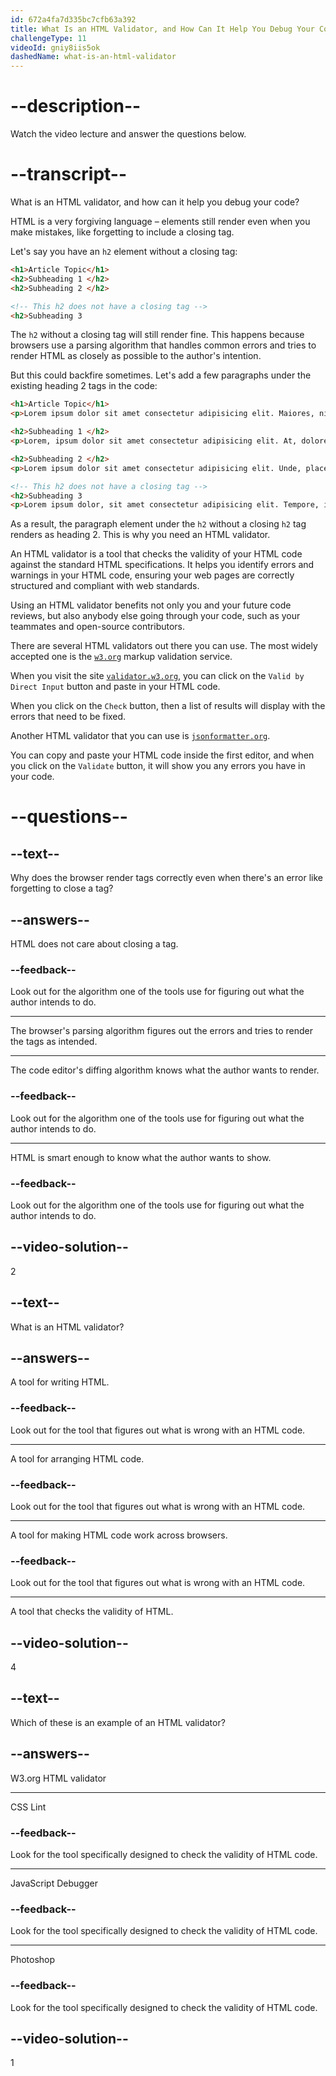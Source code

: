 ```yaml
---
id: 672a4fa7d335bc7cfb63a392
title: What Is an HTML Validator, and How Can It Help You Debug Your Code?
challengeType: 11
videoId: gniy8iis5ok
dashedName: what-is-an-html-validator
---
```


# --description--

Watch the video lecture and answer the questions below.

# --transcript--

What is an HTML validator, and how can it help you debug your code?

HTML is a very forgiving language – elements still render even when you make mistakes, like forgetting to include a closing tag.

Let's say you have an `h2` element without a closing tag:

```html
<h1>Article Topic</h1>
<h2>Subheading 1 </h2>
<h2>Subheading 2 </h2>

<!-- This h2 does not have a closing tag -->
<h2>Subheading 3
```

The `h2` without a closing tag will still render fine. This happens because browsers use a parsing algorithm that handles common errors and tries to render HTML as closely as possible to the author's intention.

But this could backfire sometimes. Let's add a few paragraphs under the existing heading 2 tags in the code:

```html
<h1>Article Topic</h1>
<p>Lorem ipsum dolor sit amet consectetur adipisicing elit. Maiores, nisi.</p>

<h2>Subheading 1 </h2>
<p>Lorem, ipsum dolor sit amet consectetur adipisicing elit. At, doloremque.</p>

<h2>Subheading 2 </h2>
<p>Lorem ipsum dolor sit amet consectetur adipisicing elit. Unde, placeat.</p>

<!-- This h2 does not have a closing tag -->
<h2>Subheading 3
<p>Lorem ipsum dolor, sit amet consectetur adipisicing elit. Tempore, illum.</p>
```

As a result, the paragraph element under the `h2` without a closing `h2` tag renders as heading 2. This is why you need an HTML validator.

An HTML validator is a tool that checks the validity of your HTML code against the standard HTML specifications. It helps you identify errors and warnings in your HTML code, ensuring your web pages are correctly structured and compliant with web standards.

Using an HTML validator benefits not only you and your future code reviews, but also anybody else going through your code, such as your teammates and open-source contributors.

There are several HTML validators out there you can use. The most widely accepted one is the [`w3.org`](http://w3.org) markup validation service.

When you visit the site [`validator.w3.org`](https://validator.w3.org/), you can click on the `Valid by Direct Input` button and paste in your HTML code.

When you click on the `Check` button, then a list of results will display with the errors that need to be fixed.

Another HTML validator that you can use is [`jsonformatter.org`](https://jsonformatter.org/).

You can copy and paste your HTML code inside the first editor, and when you click on the `Validate` button, it will show you any errors you have in your code.

# --questions--

## --text--

Why does the browser render tags correctly even when there's an error like forgetting to close a tag?

## --answers--

HTML does not care about closing a tag.

### --feedback--

Look out for the algorithm one of the tools use for figuring out what the author intends to do.

---

The browser's parsing algorithm figures out the errors and tries to render the tags as intended.

---

The code editor's diffing algorithm knows what the author wants to render.

### --feedback--

Look out for the algorithm one of the tools use for figuring out what the author intends to do.

---

HTML is smart enough to know what the author wants to show.

### --feedback--

Look out for the algorithm one of the tools use for figuring out what the author intends to do.

## --video-solution--

2

## --text--

What is an HTML validator?

## --answers--

A tool for writing HTML.

### --feedback--

Look out for the tool that figures out what is wrong with an HTML code.

---

A tool for arranging HTML code.

### --feedback--

Look out for the tool that figures out what is wrong with an HTML code.

---

A tool for making HTML code work across browsers.

### --feedback--

Look out for the tool that figures out what is wrong with an HTML code.

---

A tool that checks the validity of HTML.

## --video-solution--

4

## --text--

Which of these is an example of an HTML validator?

## --answers--

W3.org HTML validator

---

CSS Lint

### --feedback--

Look for the tool specifically designed to check the validity of HTML code.

---

JavaScript Debugger

### --feedback--

Look for the tool specifically designed to check the validity of HTML code.

---

Photoshop

### --feedback--

Look for the tool specifically designed to check the validity of HTML code.

## --video-solution--

1
